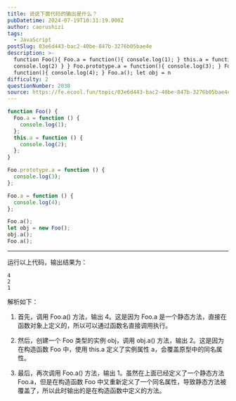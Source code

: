 ```yaml
---
title: 说说下面代码的输出是什么？
pubDatetime: 2024-07-19T10:31:19.000Z
author: caorushizi
tags:
  - JavaScript
postSlug: 03e6d443-bac2-40be-847b-3276b05bae4e
description: >-
  function Foo(){ Foo.a = function(){ console.log(1); } this.a = function(){
  console.log(2) } } Foo.prototype.a = function(){ console.log(3); } Foo.a =
  function(){ console.log(4); } Foo.a(); let obj = n
difficulty: 2
questionNumber: 2038
source: https://fe.ecool.fun/topic/03e6d443-bac2-40be-847b-3276b05bae4e
---
```


```js
function Foo() {
  Foo.a = function () {
    console.log(1);
  };
  this.a = function () {
    console.log(2);
  };
}

Foo.prototype.a = function () {
  console.log(3);
};

Foo.a = function () {
  console.log(4);
};

Foo.a();
let obj = new Foo();
obj.a();
Foo.a();
```

---

运行以上代码，输出结果为：

```
4
2
1
```

解析如下：

1. 首先，调用 Foo.a() 方法，输出 4。这是因为 Foo.a 是一个静态方法，直接在函数对象上定义的，所以可以通过函数名直接调用执行。

2. 然后，创建一个 Foo 类型的实例 obj，调用 obj.a() 方法，输出 2。这是因为在构造函数 Foo 中，使用 this.a 定义了实例属性 a，会覆盖原型中的同名属性。

3. 最后，再次调用 Foo.a() 方法，输出 1。虽然在上面已经定义了一个静态方法 Foo.a，但是在构造函数 Foo 中又重新定义了一个同名属性，导致静态方法被覆盖了，所以此时输出的是在构造函数中定义的方法。

